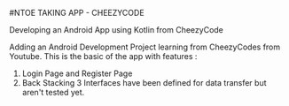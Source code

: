 #NTOE TAKING APP - CHEEZYCODE

Developing an Android App using Kotlin from CheezyCode

Adding an Android Development Project learning from CheezyCodes from Youtube. This is the basic of the app with features :
1. Login Page and Register Page
2. Back Stacking
3 Interfaces have been defined for data transfer but aren't tested yet.
